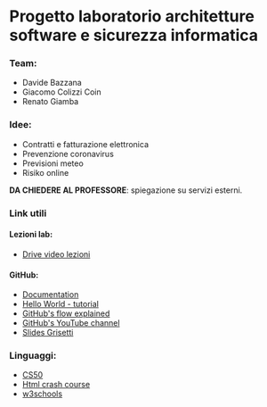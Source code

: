 # Progetto laboratorio architetture software e sicurezza informatica

### Team:
- Davide Bazzana
- Giacomo Colizzi Coin
- Renato Giamba

### Idee:
- Contratti e fatturazione elettronica
- Prevenzione coronavirus
- Previsioni meteo
- Risiko online

**DA CHIEDERE AL PROFESSORE**: spiegazione su servizi esterni.

### Link utili
#### Lezioni lab:
- [Drive video lezioni](https://drive.google.com/drive/folders/1T2JZfEeW1re6kJRM72kzhaX7jIJiN8AX)

#### GitHub:
- [Documentation](https://help.github.com/en/github)
- [Hello World - tutorial](https://guides.github.com/activities/hello-world/)
- [GitHub's flow explained](https://guides.github.com/introduction/flow/)
- [GitHub's YouTube channel]( https://www.youtube.com/githubguides)
- [Slides Grisetti](../resources/os_02a_tools_git.pdf)

### Linguaggi:
- [CS50](https://www.youtube.com/channel/UCcabW7890RKJzL968QWEykA)
- [Html crash course](https://www.youtube.com/watch?v=XQs5KcUj-Do&t=5021s)
- [w3schools](https://www.w3schools.com/)
